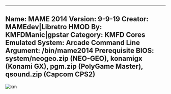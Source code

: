 -----------------------
Name: MAME 2014
Version: 9-9-19
Creator: MAMEdev|Libretro
HMOD By: KMFDManic|gpstar
Category: KMFD Cores
Emulated System: Arcade
Command Line Argument: /bin/mame2014
Prerequisite BIOS: system/neogeo.zip (NEO-GEO), konamigx (Konami GX), pgm.zip (PolyGame Master), qsound.zip (Capcom CPS2)
-----------------------
![km](https://i.imgur.com/hWey7xB.png)
